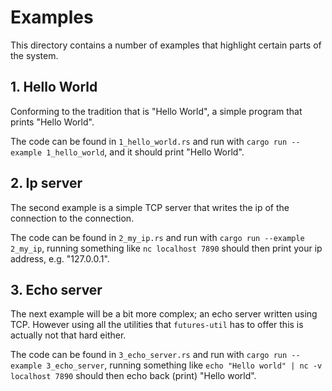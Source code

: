 # Examples

This directory contains a number of examples that highlight certain parts of the
system.

## 1. Hello World

Conforming to the tradition that is "Hello World", a simple program that prints
"Hello World".

The code can be found in `1_hello_world.rs` and run with `cargo run --example
1_hello_world`, and it should print "Hello World".

## 2. Ip server

The second example is a simple TCP server that writes the ip of the connection
to the connection.

The code can be found in `2_my_ip.rs` and run with `cargo run --example
2_my_ip`, running something like `nc localhost 7890` should then print your ip
address, e.g. "127.0.0.1".

## 3. Echo server

The next example will be a bit more complex; an echo server written using TCP.
However using all the utilities that `futures-util` has to offer this is
actually not that hard either.

The code can be found in `3_echo_server.rs` and run with `cargo run --example
3_echo_server`, running something like `echo "Hello world" | nc -v localhost
7890` should then echo back (print) "Hello world".
